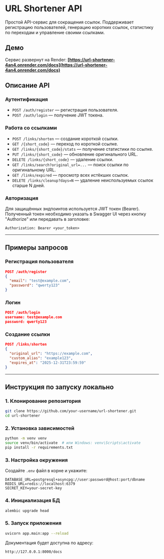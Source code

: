 # URL Shortener API

Простой API-сервис для сокращения ссылок. Поддерживает регистрацию пользователей, генерацию коротких ссылок, статистику по переходам и управление своими ссылками.

## Демо

Сервис развернут на Render:
**[https://url-shortener-4an4.onrender.com/docs](https://url-shortener-4an4.onrender.com/docs)**

## Описание API

### Аутентификация
- `POST /auth/register` — регистрация пользователя.
- `POST /auth/login` — получение JWT токена.

### Работа со ссылками
- `POST /links/shorten` — создание короткой ссылки.
- `GET /{short_code}` — переход по короткой ссылке.
- `GET /links/{short_code}/stats` — получение статистики по ссылке.
- `PUT /links/{short_code}` — обновление оригинального URL.
- `DELETE /links/{short_code}` — удаление ссылки.
- `GET /links/search?original_url=...` — поиск ссылки по оригинальному URL.
- `GET /links/expired` — просмотр всех истёкших ссылок.
- `DELETE /links/cleanup?days=N` — удаление неиспользуемых ссылок старше N дней.

### Авторизация
Для защищённых эндпоинтов используется JWT токен (Bearer).
Полученный токен необходимо указать в Swagger UI через кнопку "Authorize" или передавать в заголовке:

```
Authorization: Bearer <your_token>
```

---

## Примеры запросов

### Регистрация пользователя
```json
POST /auth/register
{
  "email": "test@example.com",
  "password": "qwerty123"
}
```

### Логин
```json
POST /auth/login
username: test@example.com
password: qwerty123
```

### Создание ссылки
```json
POST /links/shorten
{
  "original_url": "https://example.com",
  "custom_alias": "example123",
  "expires_at": "2025-12-31T23:59:59"
}
```

---

## Инструкция по запуску локально

### 1. Клонирование репозитория
```bash
git clone https://github.com/your-username/url-shortener.git
cd url-shortener
```

### 2. Установка зависимостей
```bash
python -m venv venv
source venv/bin/activate  # или Windows: venv\Scripts\activate
pip install -r requirements.txt
```

### 3. Настройка окружения

Создайте `.env` файл в корне и укажите:

```
DATABASE_URL=postgresql+asyncpg://user:password@host:port/dbname
REDIS_URL=redis://localhost:6379
SECRET_KEY=your-secret-key
```

### 4. Инициализация БД
```bash
alembic upgrade head
```

### 5. Запуск приложения
```bash
uvicorn app.main:app --reload
```

Документация будет доступна по адресу:
```
http://127.0.0.1:8000/docs
```